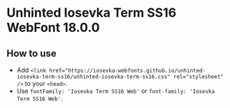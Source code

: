 # Unhinted Iosevka Term SS16 WebFont 18.0.0

## How to use

- Add `<link href="https://iosevka-webfonts.github.io/unhinted-iosevka-term-ss16/unhinted-iosevka-term-ss16.css" rel="stylesheet" />` to your `<head>`.
- Use `fontFamily: 'Iosevka Term SS16 Web'` or `font-family: 'Iosevka Term SS16 Web'`.
